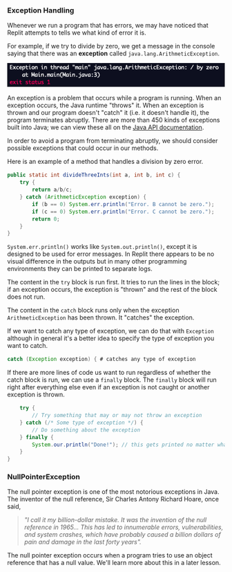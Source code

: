 ### Exception Handling

Whenever we run a program that has errors, we may have noticed that Replit attempts to tells we what kind of error it is. 

For example, if we try to divide by zero, we get a message in the console saying that there was an **exception** called `java.lang.ArithmeticException`.

![](../../Images/Arithmetic_Exception.png)

An exception is a problem that occurs while a program is running. When an exception occurs, the Java runtime "throws" it. When an exception is thrown and our program doesn't "catch" it (i.e. it doesn't handle it), the program terminates abruptly. There are more than 450 kinds of exceptions built into Java; we can view these all on the [Java API documentation](https://docs.oracle.com/javase/7/docs/api/java/lang/Exception.html).

In order to avoid a program from terminating abruptly, we should consider possible exceptions that could occur in our methods.

Here is an example of a method that handles a division by zero error.

```java
public static int divideThreeInts(int a, int b, int c) {
    try {
        return a/b/c;
    } catch (ArithmeticException exception) {
        if (b == 0) System.err.println("Error. B cannot be zero.");
        if (c == 0) System.err.println("Error. C cannot be zero.");
        return 0;
    }
}
```

`System.err.println()` works like `System.out.println()`, except it is designed to be used for error messages. In Replit there appears to be no visual difference in the outputs but in many other programming environments they can be printed to separate logs.

The content in the `try` block is run first. It tries to run the lines in the block; if an exception occurs, the exception is "thrown" and the rest of the block does not run. 

The content in the `catch` block runs only when the exception `ArithmeticException` has been thrown. It "catches" the exception.

If we want to catch any type of exception, we can do that with `Exception` although in general it's a better idea to specify the type of exception you want to catch.

```java
catch (Exception exception) { # catches any type of exception
```

If there are more lines of code us want to run regardless of whether the catch block is run, we can use a `finally` block. The `finally` block will run right after everything else even if an exception is not caught or another exception is thrown.

```java
    try {
        // Try something that may or may not throw an exception
    } catch (/* Some type of exception */) {
        // Do something about the exception
    } finally {
        System.our.println("Done!"); // this gets printed no matter what
    }
}
```

### NullPointerException

The null pointer exception is one of the most notorious exceptions in Java. The inventor of the null reference, Sir Charles Antony Richard Hoare, once said,

> *"I call it my billion-dollar mistake. It was the invention of the null reference in 1965… This has led to innumerable errors, vulnerabilities, and system crashes, which have probably caused a billion dollars of pain and damage in the last forty years".*

The null pointer exception occurs when a program tries to use an object reference that has a null value. We'll learn more about this in a later lesson.
